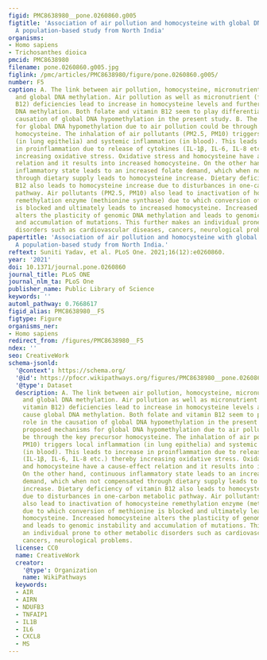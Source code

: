 ```yaml
---
figid: PMC8638980__pone.0260860.g005
figtitle: 'Association of air pollution and homocysteine with global DNA methylation:
  A population-based study from North India'
organisms:
- Homo sapiens
- Trichosanthes dioica
pmcid: PMC8638980
filename: pone.0260860.g005.jpg
figlink: /pmc/articles/PMC8638980/figure/pone.0260860.g005/
number: F5
caption: A. The link between air pollution, homocysteine, micronutrient deficiencies
  and global DNA methylation. Air pollution as well as micronutrient (folate and vitamin
  B12) deficiencies lead to increase in homocysteine levels and further cause global
  DNA methylation. Both folate and vitamin B12 seem to play differential role in the
  causation of global DNA hypomethylation in the present study. B. The proposed mechanisms
  for global DNA hypomethylation due to air pollution could be through the key precursor
  homocysteine. The inhalation of air pollutants (PM2.5, PM10) triggers local inflammation
  (in lung epithelia) and systemic inflammation (in blood). This leads to increase
  in proinflammation due to release of cytokines (IL-1β, IL-6, IL-8 etc.) thereby
  increasing oxidative stress. Oxidative stress and homocysteine have a cause-effect
  relation and it results into increased homocysteine. On the other hand, continuous
  inflammatory state leads to an increased folate demand, which when not compensated
  through dietary supply leads to homocysteine increase. Dietary deficiency of vitamin
  B12 also leads to homocysteine increase due to disturbances in one-carbon metabolic
  pathway. Air pollutants (PM2.5, PM10) also lead to inactivation of homocysteine
  remethylation enzyme (methionine synthase) due to which conversion of methionine
  is blocked and ultimately leads to increased homocysteine. Increased homocysteine
  alters the plasticity of genomic DNA methylation and leads to genomic instability
  and accumulation of mutations. This further makes an individual prone to other metabolic
  disorders such as cardiovascular diseases, cancers, neurological problems.
papertitle: 'Association of air pollution and homocysteine with global DNA methylation:
  A population-based study from North India.'
reftext: Suniti Yadav, et al. PLoS One. 2021;16(12):e0260860.
year: '2021'
doi: 10.1371/journal.pone.0260860
journal_title: PLoS ONE
journal_nlm_ta: PLoS One
publisher_name: Public Library of Science
keywords: ''
automl_pathway: 0.7668617
figid_alias: PMC8638980__F5
figtype: Figure
organisms_ner:
- Homo sapiens
redirect_from: /figures/PMC8638980__F5
ndex: ''
seo: CreativeWork
schema-jsonld:
  '@context': https://schema.org/
  '@id': https://pfocr.wikipathways.org/figures/PMC8638980__pone.0260860.g005.html
  '@type': Dataset
  description: A. The link between air pollution, homocysteine, micronutrient deficiencies
    and global DNA methylation. Air pollution as well as micronutrient (folate and
    vitamin B12) deficiencies lead to increase in homocysteine levels and further
    cause global DNA methylation. Both folate and vitamin B12 seem to play differential
    role in the causation of global DNA hypomethylation in the present study. B. The
    proposed mechanisms for global DNA hypomethylation due to air pollution could
    be through the key precursor homocysteine. The inhalation of air pollutants (PM2.5,
    PM10) triggers local inflammation (in lung epithelia) and systemic inflammation
    (in blood). This leads to increase in proinflammation due to release of cytokines
    (IL-1β, IL-6, IL-8 etc.) thereby increasing oxidative stress. Oxidative stress
    and homocysteine have a cause-effect relation and it results into increased homocysteine.
    On the other hand, continuous inflammatory state leads to an increased folate
    demand, which when not compensated through dietary supply leads to homocysteine
    increase. Dietary deficiency of vitamin B12 also leads to homocysteine increase
    due to disturbances in one-carbon metabolic pathway. Air pollutants (PM2.5, PM10)
    also lead to inactivation of homocysteine remethylation enzyme (methionine synthase)
    due to which conversion of methionine is blocked and ultimately leads to increased
    homocysteine. Increased homocysteine alters the plasticity of genomic DNA methylation
    and leads to genomic instability and accumulation of mutations. This further makes
    an individual prone to other metabolic disorders such as cardiovascular diseases,
    cancers, neurological problems.
  license: CC0
  name: CreativeWork
  creator:
    '@type': Organization
    name: WikiPathways
  keywords:
  - AIR
  - AIRN
  - NDUFB3
  - TNFAIP1
  - IL1B
  - IL6
  - CXCL8
  - MS
---
```

